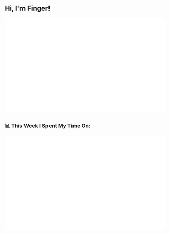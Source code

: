 <h2> Hi, I'm Finger!</h2>

<img align="right" src="https://raw.githubusercontent.com/spianmo/github-stats/master/generated/overview.svg#gh-light-mode-only">

<!-- <img align="right" height="160em" src="https://github-readme-stats-eight-theta.vercel.app/api/top-langs/?username=spianmo&layout=compact&langs_count=8&theme=algolia"/>	 -->
	
```go
package main

type Me struct {
	Name   string
	Job    string
	Code   string
	Skills string
}

func main() {
	me := &Me{
		Name:   "Finger",
		Job:    "Client-side Engineer",
		Code:   "Java, Kotlin, C#, Rust and C++ and Others",
		Skills: "Android, Security, Cross-platform client, NLP, CV, ASR ^o^",
	}
	_ = me
}
```


<h3>📊 This Week I Spent My Time On:</h3>
<img align='right' src="https://raw.githubusercontent.com/spianmo/github-stats/master/generated/languages.svg#gh-light-mode-only">

<!--START_SECTION:waka-->

```txt
Kotlin                         12 hrs 29 mins  █████████▓░░░░░░░░░░░░░░░   38.37 %
Java                           7 hrs 28 mins   █████▓░░░░░░░░░░░░░░░░░░░   22.96 %
CMake                          2 hrs 36 mins   ██░░░░░░░░░░░░░░░░░░░░░░░   08.03 %
Python                         2 hrs 2 mins    █▓░░░░░░░░░░░░░░░░░░░░░░░   06.27 %
C++                            1 hr 50 mins    █▒░░░░░░░░░░░░░░░░░░░░░░░   05.66 %
```

<!--END_SECTION:waka-->
